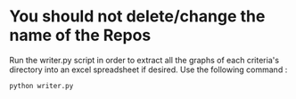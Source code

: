 # You should not delete/change the name of the Repos

Run the writer.py script in order to extract all the graphs of each criteria's directory into an excel spreadsheet if desired. Use the following command :

```
python writer.py
```
